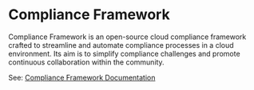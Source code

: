 # Compliance Framework

Compliance Framework is an open-source cloud compliance framework crafted to streamline and automate compliance processes in a cloud environment. Its aim is to simplify compliance challenges and promote continuous collaboration within the community.

See: [Compliance Framework Documentation](https://compliance-framework.github.io/docs/introduction/) 

